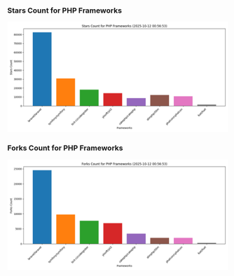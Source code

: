 ### Stars Count for PHP Frameworks

![Stars Chart](./archive/charts/20251012005653_stars_count.png)

### Forks Count for PHP Frameworks

![Forks Chart](./archive/charts/20251012005653_forks_count.png)

